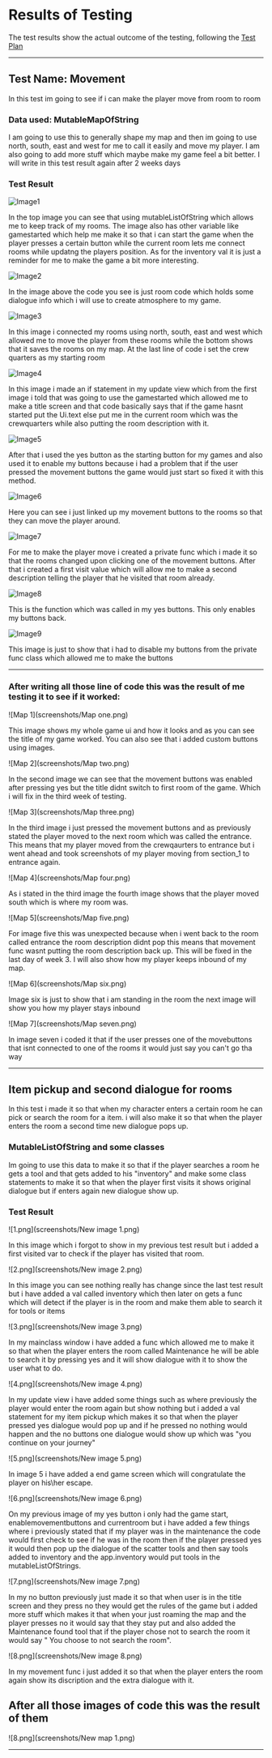 # Results of Testing

The test results show the actual outcome of the testing, following the [Test Plan](test-plan.md)

---

## Test Name: Movement 

In this test im going to see if i can make the player move from room to room 
### Data used: MutableMapOfString

I am going to use this to generally shape my map and then im going to use north, south, east and west for me to call it easily and move my player. 
I am also going to add more stuff which maybe make my game feel a bit better. I will write in this test result again after 2 weeks days   

### Test Result

![Image1](screenshots/Image_one.png)

In the top image you can see that using mutableListOfString which allows me to keep track of my rooms.
The image also has other variable like gamestarted which help me make it so that i can start the game when the player presses a 
certain button while the current room lets me connect rooms while updatng the players position. As for the inventory val it is just a reminder for 
me to make the game a bit more interesting. 

![Image2](screenshots/Image_two.png)

In the image above the code you see is just room code which holds some dialogue info which i will use to create atmosphere to 
my game.

![Image3](screenshots/Image_three.png)

In this image i connected my rooms using north, south, east and west which allowed me to move the player from these rooms 
while the bottom shows that it saves the rooms on my map. At the last line of code i set the crew quarters as my starting room

![Image4](screenshots/Image_four.png)

In this image i made an if statement in my update view which from the first image i told that was going to use the gamestarted 
which allowed me to make a title screen and that code basically says that if the game hasnt started put the Ui.text else put me 
in the current room which was the crewquarters while also putting the room description with it.

![Image5](screenshots/Image_five.png)

After that i used the yes button as the starting button for my games and also used it to enable my buttons because i had a 
problem that if the user pressed the movement buttons the game would just start so fixed it with this method.

![Image6](screenshots/Image_six.png)

Here you can see i just linked up my movement buttons to the rooms so that they can move the player around.

![Image7](screenshots/Image_seven.png)

For me to make the player move i created a private func which i made it so that the rooms changed upon clicking one of the 
movement buttons. After that i created a first visit value which will allow me to make a second description telling the player that 
he visited that room already.

![Image8](screenshots/Image_eight.png)

This is the function which was called in my yes buttons. This only enables my buttons back.

![Image9](screenshots/Image_nine.png)

This image is just to show that i had to disable my buttons from the private func class which allowed me to make the buttons

---

### After writing all those line of code this was the result of me testing it to see if it worked:

![Map 1](screenshots/Map one.png)

This image shows my whole game ui and how it looks and as you can see the title of my game worked. You can also see that i 
added custom buttons using images.

![Map 2](screenshots/Map two.png)

In the second image we can see that the movement buttons was enabled after pressing yes but the title didnt switch to first room 
of the game. Which i will fix in the third week of testing.

![Map 3](screenshots/Map three.png)

In the third image i just pressed the movement buttons and as previously stated the player moved to the next room which was 
called the entrance. This means that my player moved from the crewqaurters to entrance but i went ahead and took screenshots 
of my player moving from section_1 to entrance again.

![Map 4](screenshots/Map four.png)

As i stated in the third image the fourth image shows that the player moved south which is where my room was.

![Map 5](screenshots/Map five.png)

For image five this was unexpected because when i went back to the room called entrance the room description didnt pop this 
means that movement func wasnt putting the room description back up. This will be fixed in the last day of week 3. I will also show how my player keeps inbound of my map.

![Map 6](screenshots/Map six.png)

Image six is just to show that i am standing in the room the next image will show you how my player stays inbound

![Map 7](screenshots/Map seven.png)

In image seven i coded it that if the user presses one of the movebuttons that isnt connected to one of the rooms it would just 
say you can't go tha way


---

## Item pickup and second dialogue for rooms

In this test i made it so that when my character enters a certain room he can pick or search the room for a item. i will also make it so that when the player enters the room a second time new dialogue pops up. 

### MutableListOfString and some classes

Im going to use this data to make it so that if the player searches a room he gets a tool and that gets added to his "inventory" 
and make some class statements to make it so that when the player first visits it shows original dialogue but if enters again new dialogue show up.
### Test Result

![1.png](screenshots/New image 1.png)

In this image which i forgot to show in my previous test result but i added a first visited var to check if the player has visited that 
room.

![2.png](screenshots/New image 2.png)

In this image you can see nothing really has change since the last test result but i have added a val called inventory which then 
later on gets a func which will detect if the player is in the room and make them able to search it for tools or items

![3.png](screenshots/New image 3.png)

In my mainclass window i have added a func which allowed me to make it so that when the player enters the room called 
Maintenance he will be able to search it by pressing yes and it will show dialogue with it to show the user what to do.


![4.png](screenshots/New image 4.png)

In my update view i have added some things such as where previously the player would enter the room again but show nothing 
but i added a val statement for my item pickup which makes it so that when the player pressed yes dialogue would pop up and if he 
pressed no nothing would happen and the no buttons one dialogue would show up which was "you continue on your journey"

![5.png](screenshots/New image 5.png)

In image 5 i have added a end game screen which will congratulate the player on his\her escape.

![6.png](screenshots/New image 6.png)

On my previous image of my yes button i only had the game start, enablemovementbuttons and currentroom but i have added a 
few things where i previously stated that if my player was in the maintenance the code would first check to see if he was in the room
then if the player pressed yes it would then pop up the dialogue of the scatter tools and then say tools added to inventory and
the app.inventory would put tools in the mutableListOfStrings.

![7.png](screenshots/New image 7.png)

In my no button previously just made it so that when user is in the title screen and they press no they would get the rules of the 
game but i added more stuff which makes it that when your just roaming the map and the player presses no it would say that they 
stay put and also added the Maintenance found tool that if the player chose not to search the room it would say " You choose to 
not search the room".

![8.png](screenshots/New image 8.png)

In my movement func i just added it so that when the player enters the room again show its discription and the extra dialogue with it.

## After all those images of code this was the result of them ##

![8.png](screenshots/New map 1.png)

---

